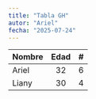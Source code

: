 ```yaml
---
title: "Tabla GH"
autor: "Ariel"
fecha: "2025-07-24"
---
```



| Nombre   | Edad | #     |
|:---------|:----:|-----------:|
| Ariel    |  32  | 6|
| Liany    |  30  | 4     |